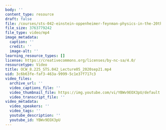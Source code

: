 ```yaml
---
body: ''
content_type: resource
draft: false
file: /courses/sts-042-einstein-oppenheimer-feynman-physics-in-the-20th-century-fall-2020/ocw_8225_sts042_lecture05_2020sep21_360p_16_9.mp4
file_size: 3763779242
file_type: video/mp4
image_metadata:
  caption: ''
  credit: ''
  image-alt: ''
learning_resource_types: []
license: https://creativecommons.org/licenses/by-nc-sa/4.0/
resourcetype: Video
title: OCW_8.225_STS.042_Lecture05_2020sep21.mp4
uid: 3c6b63fe-faf3-463a-9999-5c1e37f717c3
video_files:
  archive_url: ''
  video_captions_file: ''
  video_thumbnail_file: https://img.youtube.com/vi/YBWv9EOX3pU/default.jpg
  video_transcript_file: ''
video_metadata:
  video_speakers: ''
  video_tags: ''
  youtube_description: ''
  youtube_id: YBWv9EOX3pU
---
```

